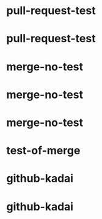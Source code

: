 # pull-request-test
# pull-request-test
# merge-no-test
# merge-no-test
# merge-no-test
# test-of-merge
# github-kadai
# github-kadai
